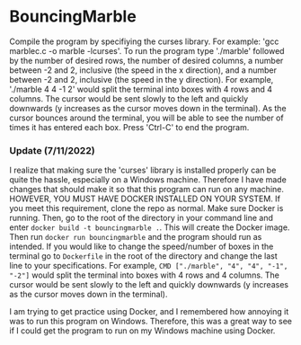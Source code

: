 # BouncingMarble

Compile the program by specifiying the curses library. For example: 'gcc marblec.c -o marble -lcurses'. To run the program type './marble' followed by the number of desired rows, the number of desired columns, a number between -2 and 2, inclusive (the speed in the x direction), and a number between -2 and 2, inclusive (the speed in the y direction). For example, './marble 4 4 -1 2' would split the terminal into boxes with 4 rows and 4 columns. The cursor would be sent slowly to the left and quickly downwards (y increases as the cursor moves down in the terminal). As the cursor bounces around the terminal, you will be able to see the number of times it has entered each box. Press 'Ctrl-C' to end the program.

### Update (7/11/2022)

I realize that making sure the 'curses' library is installed properly can be quite the hassle, especially on a Windows machine. Therefore I have made changes that should make it so that this program can run on any machine. HOWEVER, YOU MUST HAVE DOCKER INSTALLED ON YOUR SYSTEM. If you meet this requirement, clone the repo as normal. Make sure Docker is running. Then, go to the root of the directory in your command line and enter `docker build -t bouncingmarble .`. This will create the Docker image. Then run `docker run bouncingmarble` and the program should run as intended. If you would like to change the speed/number of boxes in the terminal go to `Dockerfile` in the root of the directory and change the last line to your specifications. For example, `CMD ["./marble", "4", "4", "-1", "-2"]` would split the terminal into boxes with 4 rows and 4 columns. The cursor would be sent slowly to the left and quickly downwards (y increases as the cursor moves down in the terminal).

I am trying to get practice using Docker, and I remembered how annoying it was to run this program on Windows. Therefore, this was a great way to see if I could get the program to run on my Windows machine using Docker. 
